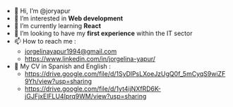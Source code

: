 - 👋 Hi, I’m @joryapur
- 👀 I’m interested in **Web development**
- 🌱 I’m currently learning **React**
- 💞️ I’m looking to have my **first experience** within the IT sector
- 📫 How to reach me :
     - jorgelinayapur1994@gmail.com
     - https://www.linkedin.com/in/jorgelina-yapur/
- 📄 My CV in Spanish and English :
     - https://drive.google.com/file/d/1SyDlPsLXoeJzUgQ0f_5mCyqS9wiZF9Yh/view?usp=sharing
     - https://drive.google.com/file/d/1yt4ijNXfRD6K-jGJFjxElFLU4Iprq9WM/view?usp=sharing

<!---
joryapur/joryapur is a ✨ special ✨ repository because its `README.md` (this file) appears on your GitHub profile.
You can click the Preview link to take a look at your changes.
--->
